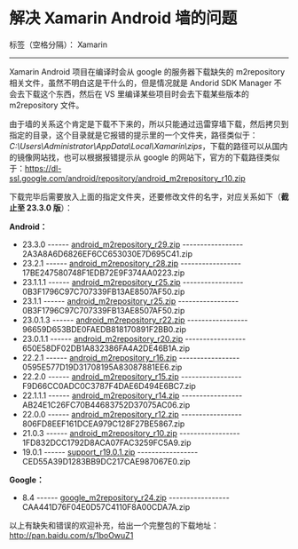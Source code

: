 ﻿# 解决 Xamarin Android 墙的问题

标签（空格分隔）： Xamarin

---

Xamarin Android 项目在编译时会从 google 的服务器下载缺失的 m2repository 相关文件，虽然不明白这是干什么的，但是情况就是 Andorid SDK Manager 不会去下载这个东西，然后在 VS 里编译某些项目时会去下载某些版本的 m2repository 文件。

由于墙的关系这个肯定是下载不下来的，所以只能通过迅雷穿墙下载，然后拷贝到指定的目录，这个目录就是它报错的提示里的一个文件夹，路径类似于：_C:\Users\Administrator\AppData\Local\Xamarin\zips_，下载的路径可以从国内的镜像网站找，也可以根据报错提示从 google 的网站下，官方的下载路径类似于：<https://dl-ssl.google.com/android/repository/android_m2repository_r10.zip>

下载完毕后需要放入上面的指定文件夹，还要修改文件的名字，对应关系如下（**截止至 23.3.0 版**）：

**Android：**

- 23.3.0 ------ [android_m2repository_r29.zip](https://dl-ssl.google.com/android/repository/android_m2repository_r29.zip) ----------------- 2A3A8A6D6826EF6CC653030E7D695C41.zip
- 23.2.1 ------ [android_m2repository_r28.zip](https://dl-ssl.google.com/android/repository/android_m2repository_r28.zip) ----------------- 17BE247580748F1EDB72E9F374AA0223.zip
- 23.1.1.1 ------ [android_m2repository_r25.zip](https://dl-ssl.google.com/android/repository/android_m2repository_r25.zip) ----------------- 0B3F1796C97C707339FB13AE8507AF50.zip
- 23.1.1 ------ [android_m2repository_r25.zip](https://dl-ssl.google.com/android/repository/android_m2repository_r25.zip) ----------------- 0B3F1796C97C707339FB13AE8507AF50.zip
- 23.0.1.3 ------ [android_m2repository_r22.zip](https://dl-ssl.google.com/android/repository/android_m2repository_r22.zip) ----------------- 96659D653BDE0FAEDB818170891F2BB0.zip
- 23.0.1.1 ------ [android_m2repository_r20.zip](https://dl-ssl.google.com/android/repository/android_m2repository_r20.zip) ----------------- 650E58DF02DB1A832386FA4A2DE46B1A.zip
- 22.2.1 ------ [android_m2repository_r16.zip](https://dl-ssl.google.com/android/repository/android_m2repository_r16.zip) ----------------- 0595E577D19D31708195A83087881EE6.zip
- 22.2.0 ------ [android_m2repository_r15.zip](https://dl-ssl.google.com/android/repository/android_m2repository_r15.zip) ----------------- F9D66CC0ADC0C3787F4DAE6D494E6BC7.zip
- 22.1.1.1 ------ [android_m2repository_r14.zip](https://dl-ssl.google.com/android/repository/android_m2repository_r14.zip) ----------------- AB24E1C26FC70B44683752D37075AC06.zip
- 22.0.0 ------ [android_m2repository_r12.zip](https://dl-ssl.google.com/android/repository/android_m2repository_r12.zip) ----------------- 806FD8EEF161DCEA979C128F27BE5867.zip
- 21.0.3 ------ [android_m2repository_r10.zip](https://dl-ssl.google.com/android/repository/android_m2repository_r10.zip) ----------------- 1FD832DCC1792D8ACA07FAC3259FC5A9.zip
- 19.0.1 ------ [support_r19.0.1.zip](https://dl-ssl.google.com/android/repository/support_r19.0.1.zip) ----------------- CED55A39D1283BB9DC217CAE987067E0.zip

**Google：**

- 8.4 ------ [google_m2repository_r24.zip](https://dl-ssl.google.com/android/repository/google_m2repository_r24.zip) ----------------- CAA441D76F04E0D57C4110F8A00CDA7A.zip

以上有缺失和错误的欢迎补充，给出一个完整包的下载地址：
<http://pan.baidu.com/s/1boOwuZ1>
